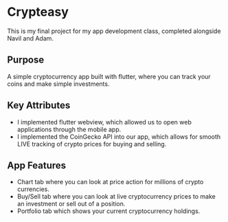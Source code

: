 # Crypteasy
This is my final project for my app development class, completed alongside Navil and Adam.

## Purpose
A simple cryptocurrency app built with flutter, where you can track your coins and make simple investments.

## Key Attributes
- I implemented flutter webview, which allowed us to open web applications through the mobile app.
- I implemented the CoinGecko API into our app, which allows for smooth LIVE tracking of crypto prices for buying and selling.

## App Features
- Chart tab where you can look at price action for millions of crypto currencies.
- Buy/Sell tab where you can look at live cryptocurrency prices to make an investment or sell out of a position.
- Portfolio tab which shows your current cryptocurrency holdings.
